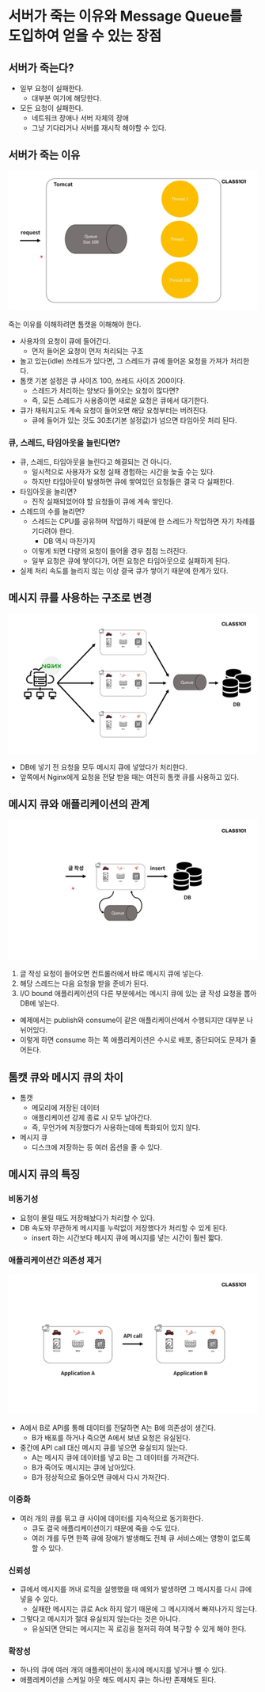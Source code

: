 # 서버가 죽는 이유와 Message Queue를 도입하여 얻을 수 있는 장점

## 서버가 죽는다?

- 일부 요청이 실패한다.
    - 대부분 여기에 해당한다.
- 모든 요청이 실패한다.
    - 네트워크 장애나 서버 자체의 장애
    - 그냥 기다리거나 서버를 재시작 해야할 수 있다.

## 서버가 죽는 이유

![](../../.gitbook/assets/backend-system-practice/05/1920xauto.webp)

죽는 이유를 이해하려면 톰캣을 이해해야 한다.

- 사용자의 요청이 큐에 들어간다.
    - 먼저 들어온 요청이 먼저 처리되는 구조
- 놀고 있는(idle) 쓰레드가 있다면, 그 스레드가 큐에 들어온 요청을 가져가 처리한다.
- 톰캣 기본 설정은 큐 사이즈 100, 쓰레드 사이즈 200이다.
    - 스레드가 처리하는 양보다 들어오는 요청이 많다면?
    - 즉, 모든 스레드가 사용중이면 새로운 요청은 큐에서 대기한다.
- 큐가 채워지고도 계속 요청이 들어오면 해당 요청부터는 버려진다.
    - 큐에 들어가 있는 것도 30초(기본 설정값)가 넘으면 타임아웃 처리 된다.

### 큐, 스레드, 타임아웃을 늘린다면?

- 큐, 스레드, 타임아웃을 늘린다고 해결되는 건 아니다.
    - 일시적으로 사용자가 요청 실패 경험하는 시간을 늦출 수는 있다.
    - 하지만 타임아웃이 발생하면 큐에 쌓여있던 요청들은 결국 다 실패한다.
- 타임아웃을 늘리면?
    - 진작 실패되었어야 할 요청들이 큐에 계속 쌓인다.
- 스레드의 수를 늘리면?
    - 스레드는 CPU를 공유하며 작업하기 때문에 한 스레드가 작업하면 자기 차례를 기다려야 한다.
        - DB 역시 마찬가지
    - 이렇게 되면 다량의 요청이 들어올 경우 점점 느려진다.
    - 일부 요청은 큐에 쌓이다가, 어떤 요청은 타임아웃으로 실패하게 된다.
- 실제 처리 속도를 늘리지 않는 이상 결국 큐가 쌓이기 때문에 한계가 있다.

## 메시지 큐를 사용하는 구조로 변경

![](../../.gitbook/assets/backend-system-practice/05/1920xauto2.webp)

- DB에 넣기 전 요청을 모두 메시지 큐에 넣었다가 처리한다.
- 앞쪽에서 Nginx에게 요청을 전달 받을 때는 여전히 톰캣 큐를 사용하고 있다.

## 메시지 큐와 애플리케이션의 관계

![](../../.gitbook/assets/backend-system-practice/05/1920xauto3.webp)

1. 글 작성 요청이 들어오면 컨트롤러에서 바로 메시지 큐에 넣는다.
2. 해당 스레드는 다음 요청을 받을 준비가 된다.
3. I/O bound 애플리케이션의 다른 부분에서는 메시지 큐에 있는 글 작성 요청을 뽑아 DB에 넣는다.


- 예제에서는 publish와 consume이 같은 애플리케이션에서 수행되지만 대부분 나뉘어있다.
- 이렇게 하면 consume 하는 쪽 애플리케이션은 수시로 배포, 중단되어도 문제가 줄어든다.

## 톰캣 큐와 메시지 큐의 차이

- 톰캣
    - 메모리에 저장된 데이터
    - 애플리케이션 강제 종료 시 모두 날아간다.
    - 즉, 무언가에 저장했다가 사용하는데에 특화되어 있지 않다.
- 메시지 큐
    - 디스크에 저장하는 등 여러 옵션을 줄 수 있다.

## 메시지 큐의 특징

### 비동기성

- 요청이 몰릴 때도 저장해놨다가 처리할 수 있다.
- DB 속도와 무관하게 메시지를 누락없이 저장했다가 처리할 수 있게 된다.
    - insert 하는 시간보다 메시지 큐에 메시지를 넣는 시간이 훨씬 짧다.

### 애플리케이션간 의존성 제거

![](../../.gitbook/assets/backend-system-practice/05/1920xauto4.webp)

- A에서 B로 API를 통해 데이터를 전달하면 A는 B에 의존성이 생긴다.
    - B가 배포를 하거나 죽으면 A에서 보낸 요청은 유실된다.
- 중간에 API call 대신 메시지 큐를 넣으면 유실되지 않는다.
    - A는 메시지 큐에 데이터를 넣고 B는 그 데이터를 가져간다.
    - B가 죽어도 메시지는 큐에 남아있다.
    - B가 정상적으로 돌아오면 큐에서 다시 가져간다.

### 이중화

- 여러 개의 큐를 묶고 큐 사이에 데이터를 지속적으로 동기화한다.
    - 큐도 결국 애플리케이션이기 때문에 죽을 수도 있다.
    - 여러 개를 두면 한쪽 큐에 장애가 발생해도 전체 큐 서비스에는 영향이 없도록 할 수 있다.

### 신뢰성

- 큐에서 메시지를 꺼내 로직을 실행했을 때 예외가 발생하면 그 메시지를 다시 큐에 넣을 수 있다.
    - 실패한 메시지는 큐로 Ack 하지 않기 때문에 그 메시지에서 빠져나가지 않는다.
- 그렇다고 메시지가 절대 유실되지 않는다는 것은 아니다.
    - 유실되면 안되는 메시지는 꼭 로깅을 철저히 하여 복구할 수 있게 해야 한다.

### 확장성

- 하나의 큐에 여러 개의 애플케이션이 동시에 메시지를 넣거나 뺄 수 있다.
- 애플레케이션을 스케일 아웃 해도 메시지 큐는 하나만 존재해도 된다.